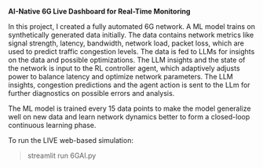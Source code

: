 **AI-Native 6G Live Dashboard for Real-Time Monitoring**

In this project, I created a fully automated 6G network. A ML model trains on synthetically generated data initially. The data contains network metrics like signal strength, latency, bandwidth, network load, packet loss,
which are used to predict traffic congestion levels. The data is fed to LLMs for insights on the data and possible optimizations. The LLM insights and the state of the network is input to the RL controller agent, which
adaptively adjusts power to balance latency and optimize network parameters. The LLM insights, congestion predictions and the agent action is sent to the LLm for further diagnostics on possible errors and analysis.

The ML model is trained every 15 data points to make the model generalize well on new data and learn network dynamics better to form a closed-loop continuous learning phase.

To run the LIVE web-based simulation:
> streamlit run 6GAI.py
